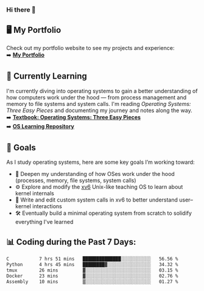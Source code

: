 ### Hi there 🌱  

## 🖥️ My Portfolio  
Check out my portfolio website to see my projects and experience:  
➡️ [**My Portfolio**](https://dieg0raf.github.io/)  

## 📘 Currently Learning  
I'm currently diving into operating systems to gain a better understanding of how computers work under the hood — from process management and memory to file systems and system calls. I'm reading *Operating Systems: Three Easy Pieces* and documenting my journey and notes along the way.  
➡️ [**Textbook: Operating Systems: Three Easy Pieces**](https://pages.cs.wisc.edu/~remzi/OSTEP/)  
➡️ [**OS Learning Repository**](https://github.com/Dieg0raf/os)

## 🎯 Goals  
As I study operating systems, here are some key goals I’m working toward:

- 🧠 Deepen my understanding of how OSes work under the hood (processes, memory, file systems, system calls)
- ⚙️ Explore and modify the [xv6](https://github.com/mit-pdos/xv6-public) Unix-like teaching OS to learn about kernel internals
- 🔧 Write and edit custom system calls in xv6 to better understand user–kernel interactions
- 🛠️ Eventually build a minimal operating system from scratch to solidify everything I've learned


## 📊 Coding during the Past 7 Days: 
<!--START_SECTION:waka-->

```txt
C           7 hrs 51 mins   ██████████████░░░░░░░░░░░   56.56 %
Python      4 hrs 45 mins   ████████▓░░░░░░░░░░░░░░░░   34.32 %
tmux        26 mins         ▓░░░░░░░░░░░░░░░░░░░░░░░░   03.15 %
Docker      23 mins         ▓░░░░░░░░░░░░░░░░░░░░░░░░   02.76 %
Assembly    10 mins         ▒░░░░░░░░░░░░░░░░░░░░░░░░   01.27 %
```

<!--END_SECTION:waka-->
<!--
**Dieg0raf/Dieg0raf** is a ✨ _special_ ✨ repository because its `README.md` (this file) appears on your GitHub profile.

Here are some ideas to get you started:

- 🔭 I’m currently working on ...
- 🌱 I’m currently learning ...
- 👯 I’m looking to collaborate on ...
- 🤔 I’m looking for help with ...
- 💬 Ask me about ...
- 📫 How to reach me: ...
- 😄 Pronouns: ...
- ⚡ Fun fact: ...
-->
